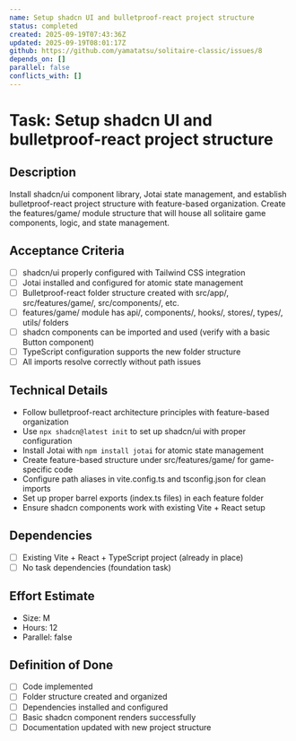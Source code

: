 ```yaml
---
name: Setup shadcn UI and bulletproof-react project structure
status: completed
created: 2025-09-19T07:43:36Z
updated: 2025-09-19T08:01:17Z
github: https://github.com/yamatatsu/solitaire-classic/issues/8
depends_on: []
parallel: false
conflicts_with: []
---
```


# Task: Setup shadcn UI and bulletproof-react project structure

## Description
Install shadcn/ui component library, Jotai state management, and establish bulletproof-react project structure with feature-based organization. Create the features/game/ module structure that will house all solitaire game components, logic, and state management.

## Acceptance Criteria
- [ ] shadcn/ui properly configured with Tailwind CSS integration
- [ ] Jotai installed and configured for atomic state management
- [ ] Bulletproof-react folder structure created with src/app/, src/features/game/, src/components/, etc.
- [ ] features/game/ module has api/, components/, hooks/, stores/, types/, utils/ folders
- [ ] shadcn components can be imported and used (verify with a basic Button component)
- [ ] TypeScript configuration supports the new folder structure
- [ ] All imports resolve correctly without path issues

## Technical Details
- Follow bulletproof-react architecture principles with feature-based organization
- Use `npx shadcn@latest init` to set up shadcn/ui with proper configuration
- Install Jotai with `npm install jotai` for atomic state management
- Create feature-based structure under src/features/game/ for game-specific code
- Configure path aliases in vite.config.ts and tsconfig.json for clean imports
- Set up proper barrel exports (index.ts files) in each feature folder
- Ensure shadcn components work with existing Vite + React setup

## Dependencies
- [ ] Existing Vite + React + TypeScript project (already in place)
- [ ] No task dependencies (foundation task)

## Effort Estimate
- Size: M
- Hours: 12
- Parallel: false

## Definition of Done
- [ ] Code implemented
- [ ] Folder structure created and organized
- [ ] Dependencies installed and configured
- [ ] Basic shadcn component renders successfully
- [ ] Documentation updated with new project structure
